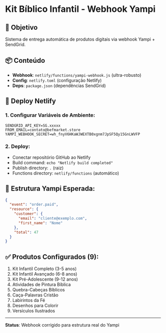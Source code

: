 # Kit Bíblico Infantil - Webhook Yampi

## 🎯 Objetivo
Sistema de entrega automática de produtos digitais via webhook Yampi + SendGrid.

## 📦 Conteúdo
- **Webhook**: `netlify/functions/yampi-webhook.js` (ultra-robusto)
- **Config**: `netlify.toml` (configuração Netlify)
- **Deps**: `package.json` (dependências SendGrid)

## 🚀 Deploy Netlify

### 1. Configurar Variáveis de Ambiente:
```
SENDGRID_API_KEY=SG.xxxxx
FROM_EMAIL=contato@befmarket.store
YAMPI_WEBHOOK_SECRET=wh_fnyV6HKaWJWEXTB0xgnm7JpSF5Qy15GnLWVFP
```

### 2. Deploy:
- Conectar repositório GitHub ao Netlify
- Build command: `echo "Netlify build completed"`
- Publish directory: `.` (raiz)
- Functions directory: `netlify/functions` (automático)

## 🎯 Estrutura Yampi Esperada:
```json
{
  "event": "order.paid",
  "resource": {
    "customer": {
      "email": "cliente@exemplo.com",
      "first_name": "Nome"
    },
    "total": 47
  }
}
```

## ✅ Produtos Configurados (9):
1. Kit Infantil Completo (3-5 anos)
2. Kit Infantil Avançado (6-8 anos)
3. Kit Pré-Adolescente (9-12 anos)
4. Atividades de Pintura Bíblica
5. Quebra-Cabeças Bíblicos
6. Caça-Palavras Cristão
7. Labirintos da Fé
8. Desenhos para Colorir
9. Versículos Ilustrados

---
**Status**: Webhook corrigido para estrutura real do Yampi